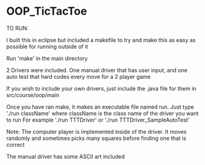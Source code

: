 # OOP_TicTacToe

TO RUN:

I built this in eclipse but included a makefile to try and make this as easy as possible for running outside of it

Run 'make' in the main directory

2 Drivers were included. One manual driver that has user input, and one auto test that hard codes every move for a 2 player game

If you wish to include your own drivers, just include the .java file for them in src/course/oop/main

Once you have ran make, it makes an executable file named run. Just type
'./run className'
where className is the class name of the driver you want to run
For example
'./run TTTDriver'
or
'./run TTTDriver_SampleAutoTest'

Note: The computer player is implemented inside of the driver. It moves randomly and sometimes picks many squares before finding one that is correct

The manual driver has some ASCII art included
